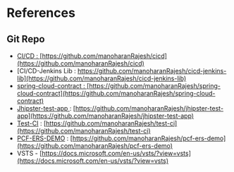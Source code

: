 # References

## Git Repo

* [CI/CD : ](https://github.com/manoharanRajesh/cicd) [https://github.com/manoharanRajesh/cicd](https://github.com/manoharanRajesh/cicd)
* [CI/CD-Jenkins Lib : https://github.com/manoharanRajesh/cicd-jenkins-lib](https://github.com/manoharanRajesh/cicd-jenkins-lib)
* [spring-cloud-contract : ](https://github.com/manoharanRajesh/spring-cloud-contract)[https://github.com/manoharanRajesh/spring-cloud-contract](https://github.com/manoharanRajesh/spring-cloud-contract)
* [Jhipster-test-app ](https://github.com/manoharanRajesh/jhipster-test-app): [https://github.com/manoharanRajesh/jhipster-test-app](https://github.com/manoharanRajesh/jhipster-test-app)
* [Test-CI](https://github.com/manoharanRajesh/test-ci) : [https://github.com/manoharanRajesh/test-ci](https://github.com/manoharanRajesh/test-ci)
* [PCF-ERS-DEMO](https://github.com/manoharanRajesh/pcf-ers-demo) : [https://github.com/manoharanRajesh/pcf-ers-demo](https://github.com/manoharanRajesh/pcf-ers-demo)
* VSTS  - [https://docs.microsoft.com/en-us/vsts/?view=vsts](https://docs.microsoft.com/en-us/vsts/?view=vsts)



